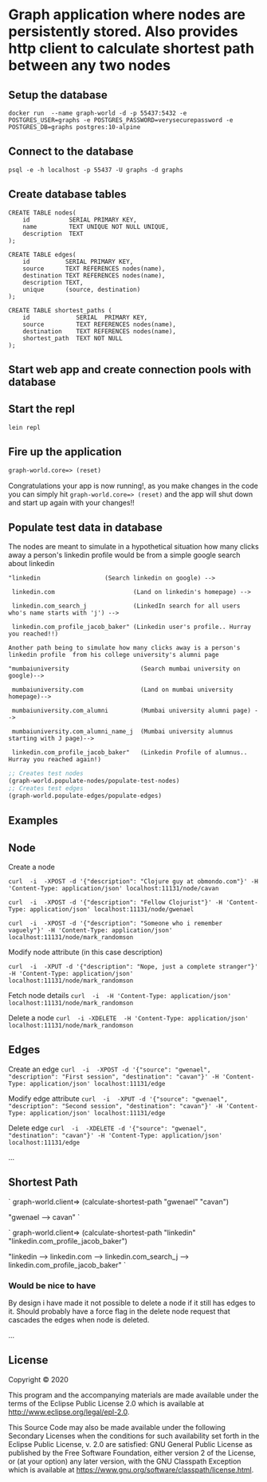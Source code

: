 # Graph application where nodes are persistently stored. Also provides http client to calculate shortest path between any two nodes

## Setup the database
`
docker run  --name graph-world -d -p 55437:5432 -e POSTGRES_USER=graphs -e POSTGRES_PASSWORD=verysecurepassword -e POSTGRES_DB=graphs postgres:10-alpine
`
## Connect to the database
`
psql -e -h localhost -p 55437 -U graphs -d graphs
`
## Create database tables

```psql
CREATE TABLE nodes(
	id           SERIAL PRIMARY KEY,
	name 	     TEXT UNIQUE NOT NULL UNIQUE,
	description  TEXT
);

CREATE TABLE edges(
	id          SERIAL PRIMARY KEY,
	source      TEXT REFERENCES nodes(name),
	destination TEXT REFERENCES nodes(name),
	description TEXT,
	unique      (source, destination)
);

CREATE TABLE shortest_paths (
	id             SERIAL  PRIMARY KEY,
	source         TEXT REFERENCES nodes(name),
	destination    TEXT REFERENCES nodes(name),
	shortest_path  TEXT NOT NULL
);
```
## Start web app and create connection pools with database

## Start the repl

`
lein repl
`

## Fire up the application

```clojure
graph-world.core=> (reset)
```

Congratulations your app is now running!, as you make changes in the code you can simply hit `graph-world.core=> (reset)` and the app will shut down and start up again with your changes!!

## Populate test data in database

The nodes are meant to simulate in a hypothetical situation how many clicks away a person's linkedin profile would be from a simple google search about linkedin
```
"linkedin 		           (Search linkedin on google) -->

 linkedin.com                      (Land on linkedin's homepage) --> 
 
 linkedin.com_search_j             (LinkedIn search for all users who's name starts with 'j') --> 
 
 linkedin.com_profile_jacob_baker" (Linkedin user's profile.. Hurray you reached!!)

Another path being to simulate how many clicks away is a person's linkedin profile  from his college university's alumni page

"mumbaiuniversity                    (Search mumbai university on google)--> 
 
 mumbaiuniversity.com                (Land on mumbai university homepage)--> 
 
 mumbaiuniversity.com_alumni         (Mumbai university alumni page) --> 
 
 mumbaiuniversity.com_alumni_name_j  (Mumbai university alumnus starting with J page)--> 
 
 linkedin.com_profile_jacob_baker"   (Linkedin Profile of alumnus.. Hurray you reached again!)
```

```clojure
;; Creates test nodes
(graph-world.populate-nodes/populate-test-nodes)
;; Creates test edges
(graph-world.populate-edges/populate-edges)
```

## Examples

## Node

Create a node

`
curl  -i  -XPOST -d '{"description": "Clojure guy at obmondo.com"}' -H 'Content-Type: application/json' localhost:11131/node/cavan
`

`
curl  -i  -XPOST -d '{"description": "Fellow Clojurist"}' -H 'Content-Type: application/json' localhost:11131/node/gwenael
`

`
curl  -i  -XPOST -d '{"description": "Someone who i remember vaguely"}' -H 'Content-Type: application/json' localhost:11131/node/mark_randomson
`

Modify node attribute (in this case description)

`
curl  -i  -XPUT -d '{"description": "Nope, just a complete stranger"}' -H 'Content-Type: application/json' localhost:11131/node/mark_randomson
`

Fetch node details
`
curl  -i  -H 'Content-Type: application/json' localhost:11131/node/mark_randomson
`

Delete a node
`
curl  -i -XDELETE  -H 'Content-Type: application/json' localhost:11131/node/mark_randomson
`
## Edges

Create an edge
`
curl  -i  -XPOST -d '{"source": "gwenael", "description": "First session", "destination": "cavan"}' -H 'Content-Type: application/json' localhost:11131/edge
`

Modify edge attribute
`
curl  -i  -XPUT -d '{"source": "gwenael", "description": "Second session", "destination": "cavan"}' -H 'Content-Type: application/json' localhost:11131/edge
`

Delete edge
`
curl  -i  -XDELETE -d '{"source": "gwenael", "destination": "cavan"}' -H 'Content-Type: application/json' localhost:11131/edge
`

...

## Shortest Path
`
graph-world.client=> (calculate-shortest-path "gwenael" "cavan")

"gwenael --> cavan"
`

`
graph-world.client=> (calculate-shortest-path "linkedin" "linkedin.com_profile_jacob_baker")

"linkedin --> linkedin.com --> linkedin.com_search_j --> linkedin.com_profile_jacob_baker"
`

### Would be nice to have

By design i have made it not possible to delete a node if it still has edges to it.
Should probably have a force flag in the delete node request that cascades the edges when node is deleted.

...


## License

Copyright © 2020

This program and the accompanying materials are made available under the
terms of the Eclipse Public License 2.0 which is available at
http://www.eclipse.org/legal/epl-2.0.

This Source Code may also be made available under the following Secondary
Licenses when the conditions for such availability set forth in the Eclipse
Public License, v. 2.0 are satisfied: GNU General Public License as published by
the Free Software Foundation, either version 2 of the License, or (at your
option) any later version, with the GNU Classpath Exception which is available
at https://www.gnu.org/software/classpath/license.html.

